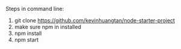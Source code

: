 Steps in command line:

1. git clone https://github.com/kevinhuangtan/node-starter-project
2. make sure npm in installed
3. npm install
4. npm start
